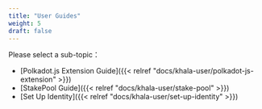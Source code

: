 ```yaml
---
title: "User Guides"
weight: 5
draft: false
---
```


Please select a sub-topic：

- [Polkadot.js Extension Guide]({{< relref "docs/khala-user/polkadot-js-extension" >}})
- [StakePool Guide]({{< relref "docs/khala-user/stake-pool" >}})
- [Set Up Identity]({{< relref "docs/khala-user/set-up-identity" >}})
